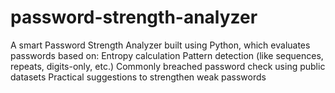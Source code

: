 # password-strength-analyzer
A smart Password Strength Analyzer built using Python, which evaluates passwords based on:  Entropy calculation  Pattern detection (like sequences, repeats, digits-only, etc.)  Commonly breached password check using public datasets  Practical suggestions to strengthen weak passwords
